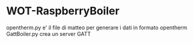 # WOT-RaspberryBoiler

opentherm.py e' il file di matteo per generare i dati in formato opentherm
GattBoiler.py crea un server GATT
